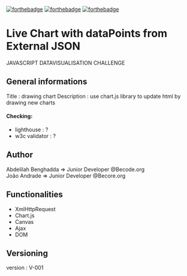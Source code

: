 [![forthebadge](https://forthebadge.com/images/badges/uses-html.svg)](https://forthebadge.com)
[![forthebadge](https://forthebadge.com/images/badges/uses-css.svg)](https://forthebadge.com)
[![forthebadge](https://forthebadge.com/images/badges/made-with-javascript.svg)](https://forthebadge.com)

# Live Chart with dataPoints from External JSON
JAVASCRIPT DATAVISUALISATION CHALLENGE 

## General informations 
Title       : drawing chart
Description : use chart.js library to update html by drawing new charts

#### Checking:
- lighthouse : ?
- w3c validator : ?

## Author
Abdelilah Benghadda => Junior Developer @Becode.org  
João Andrade => Junior Developer @Becore.org

## Functionalities
- XmlHttpRequest
- Chart.js
- Canvas
- Ajax
- DOM

## Versioning 
version : V-001
